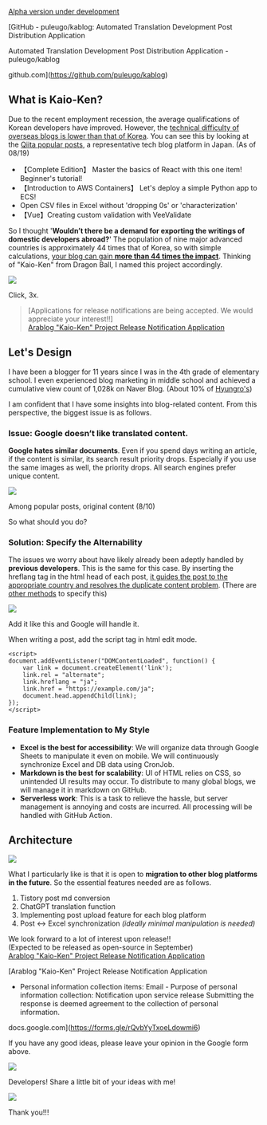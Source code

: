  

[Alpha version under development](https://github.com/puleugo/kablog)

[GitHub - puleugo/kablog: Automated Translation Development Post Distribution Application

Automated Translation Development Post Distribution Application - puleugo/kablog

github.com](https://github.com/puleugo/kablog)

## What is Kaio-Ken?

Due to the recent employment recession, the average qualifications of Korean developers have improved. However, the <u>technical difficulty of overseas blogs is lower than that of Korea</u>. You can see this by looking at the [Qiita popular posts](https://qiita.com/trend), a representative tech blog platform in Japan. (As of 08/19)

* 【Complete Edition】 Master the basics of React with this one item! Beginner's tutorial!
* 【Introduction to AWS Containers】 Let's deploy a simple Python app to ECS!
* Open CSV files in Excel without 'dropping 0s' or 'characterization'
* 【Vue】Creating custom validation with VeeValidate

So I thought '**Wouldn’t there be a demand for exporting the writings of domestic developers abroad?**' The population of nine major advanced countries is approximately 44 times that of Korea, so with simple calculations, <u>your blog can gain **more than 44 times the impact**</u>. Thinking of "Kaio-Ken" from Dragon Ball, I named this project accordingly.

![](https://blog.kakaocdn.net/dn/CBX8T/btsI5dW2Rr2/EettUYp2gyLk6Ztnpxamb1/img.png)

Click, 3x.

> [Applications for release notifications are being accepted. We would appreciate your interest!!]  
> [Arablog "Kaio-Ken" Project Release Notification Application](https://forms.gle/rQvbYyTxoeLdowmi6)

## Let's Design

I have been a blogger for 11 years since I was in the 4th grade of elementary school. I even experienced blog marketing in middle school and achieved a cumulative view count of 1,028k on Naver Blog. (About 10% of [Hyungro's](https://jojoldu.tistory.com/))

I am confident that I have some insights into blog-related content. From this perspective, the biggest issue is as follows.

### Issue: Google doesn’t like translated content.

**Google hates similar documents**. Even if you spend days writing an article, if the content is similar, its search result priority drops. Especially if you use the same images as well, the priority drops. All search engines prefer unique content.

![](https://blog.kakaocdn.net/dn/Ck4j8/btsI9wN5tXS/vudkdGWYzi0yzuyxVJrXkK/img.png)

Among popular posts, original content (8/10)

So what should you do?

### Solution: Specify the Alternability

The issues we worry about have likely already been adeptly handled by **previous developers**. This is the same for this case. By inserting the hreflang tag in the html head of each post, <u>it guides the post to the appropriate country and resolves the duplicate content problem</u>. (There are [other methods](https://developers.google.com/search/docs/specialty/international/localized-versions?hl=en&visit_id=638593952115326122-859270653&rd=1) to specify this)

![](https://blog.kakaocdn.net/dn/cetFp9/btsI6TDnYjZ/ecm8XMOuyQCjE6Afy8NuJ1/img.png)

Add it like this and Google will handle it.

When writing a post, add the script tag in html edit mode.

```
<script>
document.addEventListener("DOMContentLoaded", function() {
    var link = document.createElement('link');
    link.rel = "alternate";
    link.hreflang = "ja";
    link.href = "https://example.com/ja";
    document.head.appendChild(link);
});
</script>
```

### Feature Implementation to My Style

* **Excel is the best for accessibility**: We will organize data through Google Sheets to manipulate it even on mobile. We will continuously synchronize Excel and DB data using CronJob.
* **Markdown is the best for scalability**: UI of HTML relies on CSS, so unintended UI results may occur. To distribute to many global blogs, we will manage it in markdown on GitHub.
* **Serverless work**: This is a task to relieve the hassle, but server management is annoying and costs are incurred. All processing will be handled with GitHub Action.

## Architecture

![](https://blog.kakaocdn.net/dn/dYEaUf/btsI8JHs3IP/UhtzoHZaXrAqI07gNqrrN0/img.png)

What I particularly like is that it is open to **migration to other blog platforms in the future**. So the essential features needed are as follows.

1. Tistory post md conversion
2. ChatGPT translation function
3. Implementing post upload feature for each blog platform
4. Post &harr; Excel synchronization *(ideally minimal manipulation is needed)*

We look forward to a lot of interest upon release!!  
(Expected to be released as open-source in September)   
[Arablog "Kaio-Ken" Project Release Notification Application](https://forms.gle/rQvbYyTxoeLdowmi6)

[Arablog "Kaio-Ken" Project Release Notification Application

- Personal information collection items: Email - Purpose of personal information collection: Notification upon service release Submitting the response is deemed agreement to the collection of personal information.

docs.google.com](https://forms.gle/rQvbYyTxoeLdowmi6)

If you have any good ideas, please leave your opinion in the Google form above.

![](https://blog.kakaocdn.net/dn/pDuYs/btsI9GXo1z5/orkbQ0pkKu1KNxiZuFmkMK/img.webp)

Developers! Share a little bit of your ideas with me!

![](https://blog.kakaocdn.net/dn/Egome/btsI83MvG8b/f19SGQkAV6Jcp9nAfFUWEk/img.png)

Thank you!!!